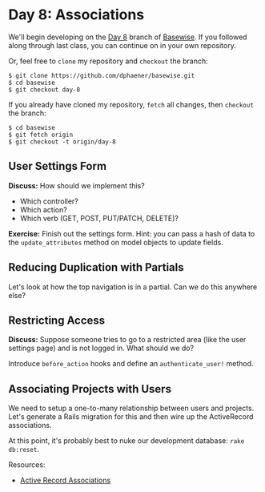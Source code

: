 # Day 8: Associations

We'll begin developing on the [Day 8](https://github.com/dphaener/basewise/tree/day-8) branch of [Basewise](https://github.com/dphaener/basewise). If you followed along through last class, you can continue on in your own repository.

Or, feel free to `clone` my repository and `checkout` the branch:

    $ git clone https://github.com/dphaener/basewise.git
    $ cd basewise
    $ git checkout day-8

If you already have cloned my repository, `fetch` all changes, then `checkout` the branch:

    $ cd basewise
    $ git fetch origin
    $ git checkout -t origin/day-8

## User Settings Form

**Discuss:** How should we implement this?

- Which controller?
- Which action?
- Which verb (GET, POST, PUT/PATCH, DELETE)?

**Exercise:** Finish out the settings form. Hint: you can pass a hash of data to the `update_attributes` method on model objects to update fields.

## Reducing Duplication with Partials

Let's look at how the top navigation is in a partial. Can we do this anywhere else?

## Restricting Access

**Discuss:** Suppose someone tries to go to a restricted area (like the user settings page) and is not logged in. What should we do?

Introduce `before_action` hooks and define an `authenticate_user!` method.


## Associating Projects with Users

We need to setup a one-to-many relationship between users and projects. Let's generate a Rails migration for this and then wire up the ActiveRecord associations.

At this point, it's probably best to nuke our development database: `rake db:reset`.

Resources:

- [Active Record Associations](http://guides.rubyonrails.org/association_basics.html)
